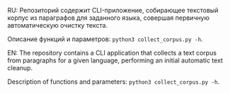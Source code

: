 RU: Репозиторий содержит CLI-приложение, собирающее текстовый корпус из параграфов для заданного языка, совершая первичную автоматическую очистку текста.

Описание функций и параметров: `python3 collect_corpus.py -h`.

EN: The repository contains a CLI application that collects a text corpus from paragraphs for a given language, performing an initial automatic text cleanup.

Description of functions and parameters: `python3 collect_corpus.py -h`.
